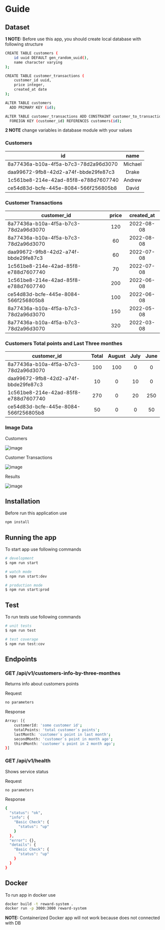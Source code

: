 # Guide

## Dataset

**1 NOTE:** Before use this app, you should create local database with following structure

``` bash
CREATE TABLE customers (
    id uuid DEFAULT gen_random_uuid(),
    name character varying
);

CREATE TABLE customer_transactions (
    customer_id uuid,
    price integer,
    created_at date
);

ALTER TABLE customers
  ADD PRIMARY KEY (id);

ALTER TABLE customer_transactions ADD CONSTRAINT customer_to_transactions_fk
  FOREIGN KEY (customer_id) REFERENCES customers(id);
```

**2 NOTE** change variables in database module with your values

### Customers

| id                                        | name          |
| ----------------------------------------- |:-------------:|
| 8a77436a-b10a-4f5a-b7c3-78d2a96d3070      | Michael       |
| daa99672-9fb8-42d2-a74f-bbde29fe87c3      | Drake         |
| 1c561be8-214e-42ad-85f8-e788d7607740      | Andrew        |
| ce54d83d-bcfe-445e-8084-566f256805b8      | David         |

### Customer Transactions

| customer_id                               | price | created_at |
| ----------------------------------------- |:-----:|:----------:|
| 8a77436a-b10a-4f5a-b7c3-78d2a96d3070      | 120   | 2022-08-08 |
| 8a77436a-b10a-4f5a-b7c3-78d2a96d3070      | 60    | 2022-08-08 |
| daa99672-9fb8-42d2-a74f-bbde29fe87c3      | 60    | 2022-07-08 |
| 1c561be8-214e-42ad-85f8-e788d7607740      | 70    | 2022-07-08 |
| 1c561be8-214e-42ad-85f8-e788d7607740      | 200   | 2022-06-08 |
| ce54d83d-bcfe-445e-8084-566f256805b8      | 100   | 2022-06-08 |
| 8a77436a-b10a-4f5a-b7c3-78d2a96d3070      | 150   | 2022-05-08 |
| 8a77436a-b10a-4f5a-b7c3-78d2a96d3070      | 320   | 2022-03-08 |

### Customers Total points and Last Three monthes

| customer_id                               | Total | August | July| June|
| ----------------------------------------- |:-----:|:------:|:---:|:---:|
| 8a77436a-b10a-4f5a-b7c3-78d2a96d3070      | 100   | 100    | 0   | 0   |
| daa99672-9fb8-42d2-a74f-bbde29fe87c3      | 10    | 0      | 10  | 0   |
| 1c561be8-214e-42ad-85f8-e788d7607740      | 270   | 0      | 20  | 250 |
| ce54d83d-bcfe-445e-8084-566f256805b8      | 50    | 0      | 0   | 50  |

### Image Data

Customers
>
![image](https://user-images.githubusercontent.com/62703508/183447625-fda416e0-61ca-4d4d-806d-0fb64889ba81.png)

Customer Transactions
>
![image](https://user-images.githubusercontent.com/62703508/183420055-1b5e4ad3-68fa-4982-a06f-dcb11bc78d67.png)

Results
>
![image](https://user-images.githubusercontent.com/62703508/183447288-1e6bc1e6-0754-4f43-98a0-998a639c78db.png)

## Installation

Before run this application use

```bash
npm install
```

## Running the app

To start app use following commands

```bash
# development
$ npm run start

# watch mode
$ npm run start:dev

# production mode
$ npm run start:prod
```

## Test

To run tests use following commands

```bash
# unit tests
$ npm run test

# test coverage
$ npm run test:cov
```

## Endpoints

### GET /api/v1/customers-info-by-three-monthes

Returns info about customers points

Request

```bash
no parameters
```

Response

```bash
Array: [{
    customerId: 'some customer id';
    totalPoints: 'total customer`s points';
    lastMonth: 'customer`s point in last month';
    secondMonth: 'customer`s point in month ago';
    thirdMonth: 'customer`s point in 2 month ago';
}]
```

### GET /api/v1/health

Shows service status

Request

```bash
no parameters
```

Response

```bash
{
  "status": "ok",
  "info": {
    "Basic Check": {
      "status": "up"
    }
  },
  "error": {},
  "details": {
    "Basic Check": {
      "status": "up"
    }
  }
}
```

## Docker

To run app in docker use

``` bash
docker build -t reward-system .
docker run -p 3000:3000 reward-system
```

**NOTE:**
Containerized Docker app will not work because does not connected  with DB
